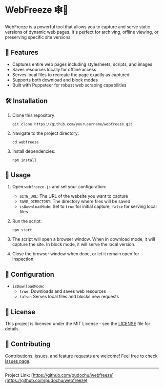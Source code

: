# WebFreeze 🕸️🧊

WebFreeze is a powerful tool that allows you to capture and serve static versions of dynamic web pages. It's perfect for archiving, offline viewing, or preserving specific site versions.

## 🚀 Features

- Captures entire web pages including stylesheets, scripts, and images
- Saves resources locally for offline access
- Serves local files to recreate the page exactly as captured
- Supports both download and block modes
- Built with Puppeteer for robust web scraping capabilities

## 🛠️ Installation

1. Clone this repository:
   ```
   git clone https://github.com/yourusername/webfreeze.git
   ```
2. Navigate to the project directory:
   ```
   cd webfreeze
   ```
3. Install dependencies:
     ```
     npm install
     ```

## 📘 Usage

1. Open `webfreeze.js` and set your configuration:
   - `SITE_URL`: The URL of the website you want to capture
   - `SAVE_DIRECTORY`: The directory where files will be saved
   - `isDownloadMode`: Set to `true` for initial capture, `false` for serving local files

2. Run the script:
   ```
   npm start
   ```

3. The script will open a browser window. When in download mode, it will capture the site. In block mode, it will serve the local version.

4. Close the browser window when done, or let it remain open for inspection.

## 🔧 Configuration

- `isDownloadMode`: 
  - `true`: Downloads and saves web resources
  - `false`: Serves local files and blocks new requests

## 📄 License

This project is licensed under the MIT License - see the [LICENSE](LICENSE) file for details.

## 🤝 Contributing

Contributions, issues, and feature requests are welcome! Feel free to check [issues page](https://github.com/pudochu/webfreeze/issues).

---
Project Link: [https://github.com/pudochu/webfreeze](https://github.com/pudochu/webfreeze)
